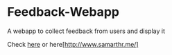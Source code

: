 # Feedback-Webapp
A webapp to collect feedback from users and display it

Check [here](https://dccproject2021.herokuapp.com/) or here[http://www.samarthr.me/]
